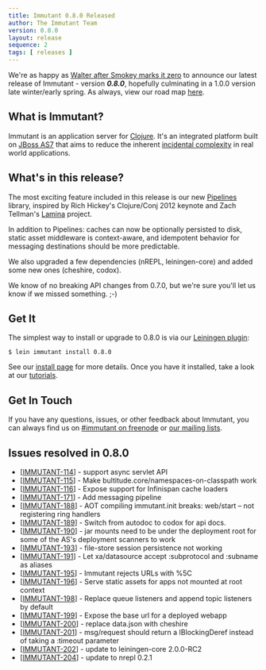 ```yaml
---
title: Immutant 0.8.0 Released
author: The Immutant Team
version: 0.8.0
layout: release
sequence: 2
tags: [ releases ]
---
```


[Pipelines]: /news/2013/01/14/pipelines/
[Lamina]: https://github.com/ztellman/lamina

We're as happy as
[Walter after Smokey marks it zero](http://www.youtube.com/watch?v=8BdT5mFAk-Y) to
announce our latest release of Immutant - version **_0.8.0_**,
hopefully culminating in a 1.0.0 version late winter/early spring. As
always, view our road map
[here](https://issues.jboss.org/browse/IMMUTANT).

## What is Immutant?

Immutant is an application server for [Clojure](http://clojure.org).
It's an integrated platform built on
[JBoss AS7](http://www.jboss.org/as7) that aims to reduce the inherent
[incidental complexity](http://en.wikipedia.org/wiki/Accidental_complexity)
in real world applications.

## What's in this release?

The most exciting feature included in this release is our new
[Pipelines] library, inspired by Rich Hickey's Clojure/Conj 2012
keynote and Zach Tellman's [Lamina] project.

In addition to Pipelines: caches can now be optionally persisted to
disk, static asset middleware is context-aware, and idempotent
behavior for messaging destinations should be more predictable.

We also upgraded a few dependencies (nREPL, leiningen-core) and added
some new ones (cheshire, codox).

We know of no breaking API changes from 0.7.0, but we're sure you'll
let us know if we missed something. ;-)

## Get It

The simplest way to install or upgrade to 0.8.0 is via our
[Leiningen plugin](https://clojars.org/lein-immutant):

    $ lein immutant install 0.8.0

See our [install page](/install/) for more details. Once you have it
installed, take a look at our [tutorials](/tutorials/).

## Get In Touch

If you have any questions, issues, or other feedback about Immutant,
you can always find us on [#immutant on freenode](/community/) or
[our mailing lists](/community/mailing_lists). 

## Issues resolved in 0.8.0

<ul>
<li>[<a href='https://issues.jboss.org/browse/IMMUTANT-114'>IMMUTANT-114</a>] -         support async servlet API
</li>
<li>[<a href='https://issues.jboss.org/browse/IMMUTANT-115'>IMMUTANT-115</a>] -         Make bultitude.core/namespaces-on-classpath work
</li>
<li>[<a href='https://issues.jboss.org/browse/IMMUTANT-116'>IMMUTANT-116</a>] -         Expose support for Infinispan cache loaders 
</li>
<li>[<a href='https://issues.jboss.org/browse/IMMUTANT-171'>IMMUTANT-171</a>] -         Add messaging pipeline
</li>
<li>[<a href='https://issues.jboss.org/browse/IMMUTANT-188'>IMMUTANT-188</a>] -         AOT compiling immutant.init breaks: web/start – not registering ring handlers
</li>
<li>[<a href='https://issues.jboss.org/browse/IMMUTANT-189'>IMMUTANT-189</a>] -         Switch from autodoc to codox for api docs.
</li>
<li>[<a href='https://issues.jboss.org/browse/IMMUTANT-190'>IMMUTANT-190</a>] -         jar mounts need to be under the deployment root for some of the AS&#39;s deployment scanners to work
</li>
<li>[<a href='https://issues.jboss.org/browse/IMMUTANT-193'>IMMUTANT-193</a>] -         file-store session persistence not working
</li>
<li>[<a href='https://issues.jboss.org/browse/IMMUTANT-191'>IMMUTANT-191</a>] -         Let xa/datasource accept :subprotocol and :subname as aliases
</li>
<li>[<a href='https://issues.jboss.org/browse/IMMUTANT-195'>IMMUTANT-195</a>] -         Immutant rejects URLs with %5C
</li>
<li>[<a href='https://issues.jboss.org/browse/IMMUTANT-196'>IMMUTANT-196</a>] -         Serve static assets for apps not mounted at root context
</li>
<li>[<a href='https://issues.jboss.org/browse/IMMUTANT-198'>IMMUTANT-198</a>] -         Replace queue listeners and append topic listeners by default
</li>
<li>[<a href='https://issues.jboss.org/browse/IMMUTANT-199'>IMMUTANT-199</a>] -         Expose the base url for a deployed webapp
</li>
<li>[<a href='https://issues.jboss.org/browse/IMMUTANT-200'>IMMUTANT-200</a>] -         replace data.json with cheshire
</li>
<li>[<a href='https://issues.jboss.org/browse/IMMUTANT-201'>IMMUTANT-201</a>] -         msg/request should return a IBlockingDeref instead of taking a :timeout parameter
</li>
<li>[<a href='https://issues.jboss.org/browse/IMMUTANT-202'>IMMUTANT-202</a>] -         update to leiningen-core 2.0.0-RC2
</li>
<li>[<a href='https://issues.jboss.org/browse/IMMUTANT-204'>IMMUTANT-204</a>] -         update to nrepl 0.2.1
</li>
</ul>
                                                            
